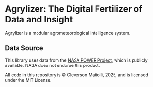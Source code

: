 # Agrylizer: The Digital Fertilizer of Data and Insight

Agrylizer is a modular agrometeorological intelligence system.

## Data Source

This library uses data from the [NASA POWER Project](https://power.larc.nasa.gov/), which is publicly available. NASA does not endorse this product.

All code in this repository is © Cleverson Matiolli, 2025, and is licensed under the MIT License.
